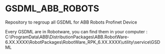 # GSDML_ABB_ROBOTS
Repository to regroup all GSDML for ABB Robots Profinet Device

Every GSDML are in Robotware, you can find them in your computer :
C:\ProgramData\ABB\DistributionPackages\ABB.RobotWare-6.XX.XXXX\RobotPackages\RobotWare_RPK_6.XX.XXXX\utility\service\GSDML
